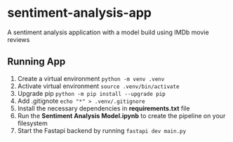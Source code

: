 # sentiment-analysis-app

A sentiment analysis application with a model build using IMDb movie reviews

## Running App

1. Create a virtual environment `python -m venv .venv`
2. Activate virtual environment `source .venv/bin/activate`
3. Upgrade pip `python -m pip install --upgrade pip`
4. Add .gitignote `echo "*" > .venv/.gitignore`
5. Install the necessary dependencies in **requirements.txt** file
6. Run the **Sentiment Analysis Model.ipynb** to create the pipeline on your filesystem
7. Start the Fastapi backend by running `fastapi dev main.py`
